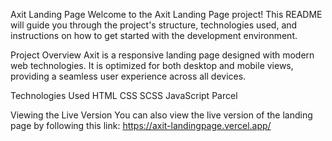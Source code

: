 Axit Landing Page
Welcome to the Axit Landing Page project! This README will guide you through the project's structure, technologies used, and instructions on how to get started with the development environment.

Project Overview
Axit is a responsive landing page designed with modern web technologies. It is optimized for both desktop and mobile views, providing a seamless user experience across all devices.

Technologies Used
HTML
CSS
SCSS
JavaScript
Parcel

Viewing the Live Version
You can also view the live version of the landing page by following this link: https://axit-landingpage.vercel.app/
